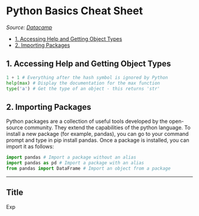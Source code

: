 # Python Basics Cheat Sheet
_Source: [Datacamp](https://media.datacamp.com/legacy/image/upload/v1694526244/Marketing/Blog/Python_Basics_Cheat_Sheet-updated.pdf)_

* [1. Accessing Help and Getting Object Types](#1-accessing-help-and-getting-object-types)
* [2. Importing Packages](#2-importing-packages)

## 1. Accessing Help and Getting Object Types
```python
1 + 1 # Everything after the hash symbol is ignored by Python
help(max) # Display the documentation for the max function
type('a') # Get the type of an object - this returns 'str'
```

## 2. Importing Packages
Python packages are a collection of useful tools developed by the open-source community. They extend the capabilities of the python language. To install a new package (for example, pandas), you can go to your command prompt and type in pip install pandas. Once a package is installed, you can import it as follows:
```python
import pandas # Import a package without an alias
import pandas as pd # Import a package with an alias
from pandas import DataFrame # Import an object from a package
```

---

## Title
Exp
```python

```